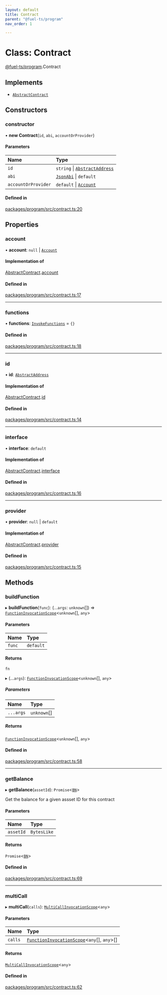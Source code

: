 ```yaml
---
layout: default
title: Contract
parent: "@fuel-ts/program"
nav_order: 1

---
```


# Class: Contract

[@fuel-ts/program](../index.md).Contract

## Implements

- [`AbstractContract`](internal-AbstractContract.md)

## Constructors

### constructor

• **new Contract**(`id`, `abi`, `accountOrProvider`)

#### Parameters

| Name | Type |
| :------ | :------ |
| `id` | `string` \| [`AbstractAddress`](internal-AbstractAddress.md) |
| `abi` | [`JsonAbi`](../namespaces/internal.md#jsonabi) \| `default` |
| `accountOrProvider` | `default` \| [`Account`](internal-Account.md) |

#### Defined in

[packages/program/src/contract.ts:20](https://github.com/FuelLabs/fuels-ts/blob/master/packages/program/src/contract.ts#L20)

## Properties

### account

• **account**: ``null`` \| [`Account`](internal-Account.md)

#### Implementation of

[AbstractContract](internal-AbstractContract.md).[account](internal-AbstractContract.md#account)

#### Defined in

[packages/program/src/contract.ts:17](https://github.com/FuelLabs/fuels-ts/blob/master/packages/program/src/contract.ts#L17)

___

### functions

• **functions**: [`InvokeFunctions`](../interfaces/InvokeFunctions.md) = `{}`

#### Defined in

[packages/program/src/contract.ts:18](https://github.com/FuelLabs/fuels-ts/blob/master/packages/program/src/contract.ts#L18)

___

### id

• **id**: [`AbstractAddress`](internal-AbstractAddress.md)

#### Implementation of

[AbstractContract](internal-AbstractContract.md).[id](internal-AbstractContract.md#id)

#### Defined in

[packages/program/src/contract.ts:14](https://github.com/FuelLabs/fuels-ts/blob/master/packages/program/src/contract.ts#L14)

___

### interface

• **interface**: `default`

#### Implementation of

[AbstractContract](internal-AbstractContract.md).[interface](internal-AbstractContract.md#interface)

#### Defined in

[packages/program/src/contract.ts:16](https://github.com/FuelLabs/fuels-ts/blob/master/packages/program/src/contract.ts#L16)

___

### provider

• **provider**: ``null`` \| `default`

#### Implementation of

[AbstractContract](internal-AbstractContract.md).[provider](internal-AbstractContract.md#provider)

#### Defined in

[packages/program/src/contract.ts:15](https://github.com/FuelLabs/fuels-ts/blob/master/packages/program/src/contract.ts#L15)

## Methods

### buildFunction

▸ **buildFunction**(`func`): (...`args`: `unknown`[]) => [`FunctionInvocationScope`](FunctionInvocationScope.md)<`unknown`[], `any`\>

#### Parameters

| Name | Type |
| :------ | :------ |
| `func` | `default` |

#### Returns

`fn`

▸ (...`args`): [`FunctionInvocationScope`](FunctionInvocationScope.md)<`unknown`[], `any`\>

##### Parameters

| Name | Type |
| :------ | :------ |
| `...args` | `unknown`[] |

##### Returns

[`FunctionInvocationScope`](FunctionInvocationScope.md)<`unknown`[], `any`\>

#### Defined in

[packages/program/src/contract.ts:58](https://github.com/FuelLabs/fuels-ts/blob/master/packages/program/src/contract.ts#L58)

___

### getBalance

▸ **getBalance**(`assetId`): `Promise`<[`BN`](internal-BN.md)\>

Get the balance for a given assset ID for this contract

#### Parameters

| Name | Type |
| :------ | :------ |
| `assetId` | `BytesLike` |

#### Returns

`Promise`<[`BN`](internal-BN.md)\>

#### Defined in

[packages/program/src/contract.ts:69](https://github.com/FuelLabs/fuels-ts/blob/master/packages/program/src/contract.ts#L69)

___

### multiCall

▸ **multiCall**(`calls`): [`MultiCallInvocationScope`](MultiCallInvocationScope.md)<`any`\>

#### Parameters

| Name | Type |
| :------ | :------ |
| `calls` | [`FunctionInvocationScope`](FunctionInvocationScope.md)<`any`[], `any`\>[] |

#### Returns

[`MultiCallInvocationScope`](MultiCallInvocationScope.md)<`any`\>

#### Defined in

[packages/program/src/contract.ts:62](https://github.com/FuelLabs/fuels-ts/blob/master/packages/program/src/contract.ts#L62)
